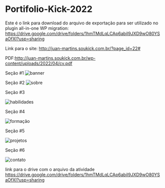 # Portifolio-Kick-2022

Este é o link para download do arquivo de exportação para ser utilizado no plugin all-in-one WP migration: https://drive.google.com/drive/folders/1hmTMdLqLCAp6abil9JXD9wO80YSaOfXI?usp=sharing


Link para o site: http://juan-martins.soukick.com.br/?page_id=22#


PDF:http://juan-martins.soukick.com.br/wp-content/uploads/2022/04/cv.pdf


Seção #1
![banner](https://user-images.githubusercontent.com/95050417/161593302-13c5c0eb-de34-4812-9bcb-bc63f2e7e252.png)

Seção #2
![sobre](https://user-images.githubusercontent.com/95050417/161593437-9539a68c-9d46-4805-86e7-acb9202c216b.png)

Seção #3

![habilidades](https://user-images.githubusercontent.com/95050417/161595283-20133e2d-3fc4-4b65-9c7d-be3a3394e5f0.png)

Seção #4

![formação](https://user-images.githubusercontent.com/95050417/161595330-c23e5cac-9d8c-487e-a000-0380b93dc8f3.png)

Seção #5

![projetos](https://user-images.githubusercontent.com/95050417/161595363-e79fd2fd-80eb-42c0-a673-04333ee7e0b5.png)

Seção #6

![contato](https://user-images.githubusercontent.com/95050417/161595388-20f47185-a1de-48f7-abf2-c55c27de518a.png)


link para o drive com o arquivo da atividade https://drive.google.com/drive/folders/1hmTMdLqLCAp6abil9JXD9wO80YSaOfXI?usp=sharing
